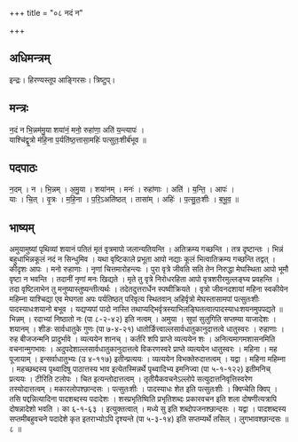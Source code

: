 +++
title = "०८ नदं न"

+++
## अधिमन्त्रम्
इन्द्रः। हिरण्यस्तूप आङ्गिरसः। त्रिष्टुप्।

## मन्त्रः
न॒दं न भि॒न्नम॑मु॒या शया॑नं॒ मनो॒ रुहा॑णा॒ अति॑ य॒न्त्यापः॑ ।  
याश्चि॑द्वृ॒त्रो म॑हि॒ना प॒र्यति॑ष्ठ॒त्तासा॒महिः॑ पत्सुतः॒शीर्ब॑भूव ॥

## पदपाठः
न॒दम् । न । भि॒न्नम् । अ॒मु॒या । शया॑नम् । मनः॑ । रुहा॑णाः । अति॑ । य॒न्ति॒ । आपः॑ ।  
याः । चि॒त् । वृ॒त्रः । म॒हि॒ना । प॒रि॒ऽअति॑ष्ठत् । तासा॑म् । अहिः॑ । प॒त्सु॒तः॒शीः । ब॒भू॒व॒ ॥

## भाष्यम्
अमुयामुष्यां पृथिव्यां शयानं पतितं मृतं वृत्रमापो जलान्यतियन्ति । अतिक्रम्य गच्छन्ति । तत्र दृष्टान्तः । भिन्नं बहुधाभिन्नकूलं नदं न सिन्धुमिव । यथा वृष्टिकाले प्रभूता आपो नद्याः कूलं भित्वातिक्रम्य गच्छन्ति तद्वत् । कीदृशः आपः । मनो रुहाणाः । नृणां चित्तमारोहन्त्यः । पुरा वृत्रे जीवति सति तेन निरुद्धा मेघस्थिता आपो भूमौ वृष्टा न भवन्ति । तदानीं नृणां मनः खिद्यते । मृते तु वृत्रे निरोधरहिता आपो वृत्रशरीरमुल्लङ्घ्य प्रवहन्ति । तदा वृष्टिलाभेन तु मनुष्यास्तुष्यन्तीत्यर्थः । तदेतदुत्तरार्धेन स्पष्वीक्रियते । वृत्रो जीवनदशायां महिना स्वकीयेन महिम्ना याश्चिद्या एव मेघगता अपः पर्यतिष्ठत् परिवृत्य स्थितवान् अहिर्वृत्रो मेघस्तासामपां पत्सुतःशीः पादस्याधःशयानो बभूव । यद्यप्यपां पादो नास्ति तथाप्यद्भिर्वृत्रस्याभिलङ्घितत्वात्पादस्याधःशयनमुपपद्यते ॥ भिन्नम् । रदाभ्यां निष्ठातो नः (पा ८-२-४२) इति नत्वम् । अमुया । सुपां सुलुगिति सप्तम्या याजादेशः । शयानम् । शीङः सार्वधातुके गुणः (पा ७-४-२१) धातोर्ङित्त्वाल्लसार्वधातुकानुदात्तत्वे धातुस्वरः । रुहाणाः । रुह बीजजन्मनि प्रादुर्भावे । व्यत्ययेन शानच् । कर्तरि शपि प्राप्ते व्यत्ययेन शः । अनित्यमागमशासनमिति वचनान्मुगभावः । अदुपदेशाल्लसार्वधातुकानुदात्तत्वे विकरणस्वरे प्राप्ते व्यत्ययेन धातुस्वरः । महिना । मह पूजायाम् । इन्सर्वाधातुभ्यः (उ ४-११७) इतीन्प्रत्ययः । व्यत्ययेन विभक्तेरुदात्तत्वम् । यद्वा । महिना महिम्ना । महच्छब्दस्य पृथ्वादिषु पाठात्तस्य भाव इत्येतस्मिन्नर्थे पृथ्वादिभ्य इमनिज्वा (पा ५-१-१२२) इतीमनिच् प्रत्ययः । टीरिति टलोपः । चित इत्यन्तोदात्तत्वम् । तृतीयैकवचनेऽल्लोपे सत्युदात्तनिवृत्तिस्वरेण तस्योदात्तत्वम् । मकारलोपश्छान्दसः । पत्सुतःशीः । पादस्याधः शेत इति पत्सुतःशीः । क्विप्चेति क्विप् । तसि पद्दन्नित्यादिना पादशब्दस्य पदादेशः । शस्प्रभृतिष्विति प्रभृतिशब्दः प्रकारवचन इति शला दोषणीत्यत्रापि दोषन्नादेशो भवति । का ६-१-६३ । इत्युक्तत्वात् । मध्ये सु इति शब्दोपजनश्छान्दसः । यद्वा । पादशब्दस्य सप्तमीबहुवचने पदादेशे कृत इतराभ्योऽपि दृश्यन्ते (पा ५-३-१४) इति सप्तम्यर्थे तसिल् । लुगभावश्छान्दसः ॥ ८ ॥